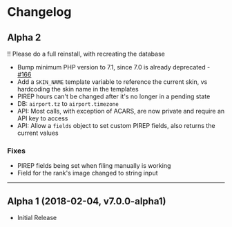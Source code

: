# Changelog

## Alpha 2

!! Please do a full reinstall, with recreating the database

- Bump minimum PHP version to 7.1, since 7.0 is already deprecated - [#166](https://github.com/nabeelio/phpvms/issues/166)
- Add a `SKIN_NAME` template variable to reference the current skin, vs hardcoding the skin name in the templates
- PIREP hours can't be changed after it's no longer in a pending state
- DB: `airport.tz` to `airport.timezone`
- API: Most calls, with exception of ACARS, are now private and require an API key to access
- API: Allow a `fields` object to set custom PIREP fields, also returns the current values

### Fixes

- PIREP fields being set when filing manually is working
- Field for the rank's image changed to string input

***

## Alpha 1 (2018-02-04, v7.0.0-alpha1)

- Initial Release
